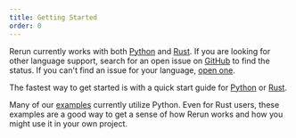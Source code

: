```yaml
---
title: Getting Started
order: 0
---
```


Rerun currently works with both [Python](/getting-started/logging-python.md) and [Rust](/getting-started/logging-rust.md).
If you are looking for other language support, search for an open issue on [GitHub](https://github.com/rerun-io/rerun/issues) to find the status. If you can't find an issue for your language, [open one](https://github.com/rerun-io/rerun/issues/new/choose).

The fastest way to get started is with a quick start guide for [Python](/getting-started/python.md) or [Rust](/getting-started/rust.md).

Many of our [examples](/getting-started/examples.md) currently utilize Python. Even for
Rust users, these examples are a good way to get a sense of how Rerun works and how you might use it in your own
project.
